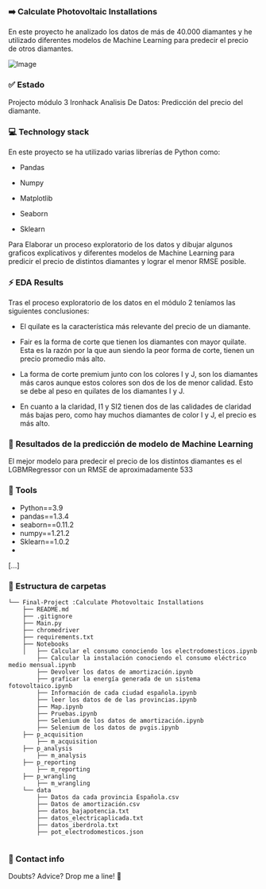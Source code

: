 ### :arrow_right: **Calculate Photovoltaic Installations** 
En este proyecto he analizado los datos de más de 40.000 diamantes y he utilizado diferentes modelos de Machine Learning para predecir el precio de otros diamantes.

![Image](https://actoresproductivos.com/wp-content/uploads/2020/12/fotovoltaica.jpg)



### :white_check_mark: **Estado**
Projecto módulo 3 Ironhack Analisis De Datos: Predicción del precio del diamante.


### :computer: **Technology stack**
En este proyecto se ha utilizado varias librerías de Python como:

- Pandas

- Numpy

- Matplotlib

- Seaborn 

- Sklearn

Para Elaborar un proceso exploratorio de los datos y dibujar algunos graficos explicativos y diferentes modelos de Machine Learning para predicir el precio de distintos diamantes y lograr el menor RMSE posible.



### :zap: **EDA Results**
Tras el proceso exploratorio de los datos en el módulo 2 teníamos las siguientes conclusiones:

- El quilate es la característica más relevante del precio de un diamante.

- Fair es la forma de corte que tienen los diamantes con mayor quilate. Esta es la razón por la que aun siendo la peor forma de corte, tienen un precio promedio más alto.

- La forma de corte premium junto con los colores I y J, son los diamantes más caros aunque estos colores son dos de los de menor calidad. Esto se debe al peso en quilates de los diamantes I y J.

- En cuanto a la claridad, I1 y SI2 tienen dos de las calidades de claridad más bajas pero, como hay muchos diamantes de color I y J, el precio es más alto.



### :rocket: **Resultados de la predicción de modelo de Machine Learning**
El mejor modelo para predecir el precio de los distintos diamantes es el LGBMRegressor con un RMSE de aproximadamente 533



### :wrench: Tools
- Python==3.9
- pandas==1.3.4
- seaborn==0.11.2
- numpy==1.21.2
- Sklearn==1.0.2
- 
[...]


### :file_folder: Estructura de carpetas
```
└── Final-Project :Calculate Photovoltaic Installations
    ├── README.md
    ├── .gitignore
    ├── Main.py
    ├── chromedriver
    ├── requirements.txt
    ├── Notebooks
    │   ├── Calcular el consumo conociendo los electrodomesticos.ipynb
        ├── Calcular la instalación conociendo el consumo eléctrico medio mensual.ipynb
        ├── Devolver los datos de amortización.ipynb
        ├── graficar la energía generada de un sistema fotovoltaico.ipynb
        ├── Información de cada ciudad española.ipynb
        ├── leer los datos de de las provincias.ipynb
        ├── Map.ipynb
        ├── Pruebas.ipynb
        ├── Selenium de los datos de amortización.ipynb
        ├── Selenium de los datos de pvgis.ipynb
    ├── p_acquisition
        ├── m_acquisition
    ├── p_analysis
        ├── m_analysis
    ├── p_reporting
        ├── m_reporting
    ├── p_wrangling
        ├── m_wrangling
    └── data
        ├── Datos da cada provincia Española.csv
        ├── Datos de amortización.csv
        ├── datos_bajapotencia.txt
        ├── datos_electricaplicada.txt
        ├── datos_iberdrola.txt
        ├── pot_electrodomesticos.json
    
```   



### :love_letter: Contact info
Doubts? Advice? Drop me a line! :hugs: